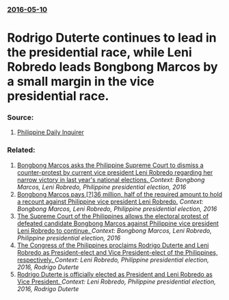 ### [2016-05-10](/news/2016/05/10/index.md)

# Rodrigo Duterte continues to lead in the presidential race, while Leni Robredo leads Bongbong Marcos by a small margin in the vice presidential race. 




### Source:

1. [Philippine Daily Inquirer](http://newsinfo.inquirer.net/784725/rodrigo-duterte-leni-robredo-maintain-lead-president-vice-philippines-election-results)

### Related:

1. [Bongbong Marcos asks the Philippine Supreme Court to dismiss a counter-protest by current vice president Leni Robredo regarding her narrow victory in last year's national elections. ](/news/2017/04/20/bongbong-marcos-asks-the-philippine-supreme-court-to-dismiss-a-counter-protest-by-current-vice-president-leni-robredo-regarding-her-narrow-v.md) _Context: Bongbong Marcos, Leni Robredo, Philippine presidential election, 2016_
2. [Bongbong Marcos pays [?]36 million, half of the required amount to hold a recount against Philippine vice president Leni Robredo.](/news/2017/04/17/bongbong-marcos-pays-a-36-million-half-of-the-required-amount-to-hold-a-recount-against-philippine-vice-president-leni-robredo.md) _Context: Bongbong Marcos, Leni Robredo, Philippine presidential election, 2016_
3. [The Supreme Court of the Philippines allows the electoral protest of defeated candidate Bongbong Marcos against Philippine vice president Leni Robredo to continue. ](/news/2017/02/16/the-supreme-court-of-the-philippines-allows-the-electoral-protest-of-defeated-candidate-bongbong-marcos-against-philippine-vice-president-le.md) _Context: Bongbong Marcos, Leni Robredo, Philippine presidential election, 2016_
4. [ The Congress of the Philippines proclaims Rodrigo Duterte and Leni Robredo as President-elect and Vice President-elect of the Philippines, respectively. ](/news/2016/05/30/the-congress-of-the-philippines-proclaims-rodrigo-duterte-and-leni-robredo-as-president-elect-and-vice-president-elect-of-the-philippines.md) _Context: Leni Robredo, Philippine presidential election, 2016, Rodrigo Duterte_
5. [Rodrigo Duterte is officially elected as President and Leni Robredo as Vice President. ](/news/2016/05/27/rodrigo-duterte-is-officially-elected-as-president-and-leni-robredo-as-vice-president.md) _Context: Leni Robredo, Philippine presidential election, 2016, Rodrigo Duterte_
